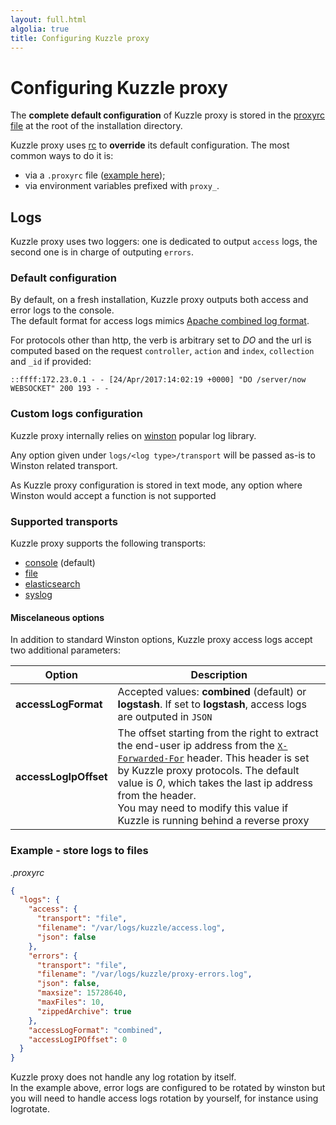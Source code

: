 ```yaml
---
layout: full.html
algolia: true
title: Configuring Kuzzle proxy
---
```


# Configuring Kuzzle proxy

The **complete default configuration** of Kuzzle proxy is stored in the [proxyrc file](https://github.com/kuzzleio/kuzzle-proxy/blob/master/.proxyrc.sample) at the root of the installation directory.

Kuzzle proxy uses [rc](https://github.com/dominictarr/rc) to **override** its default configuration. The most common ways to do it is:

- via a `.proxyrc` file ([example here](https://github.com/kuzzleio/kuzzle-proxy/blob/master/.proxyrc.sample));
- via environment variables prefixed with `proxy_`.

## Logs

Kuzzle proxy uses two loggers: one is dedicated to output `access` logs, the second one is in charge of outputing `errors`.

### Default configuration

By default, on a fresh installation, Kuzzle proxy outputs both access and error logs to the console.  
The default format for access logs mimics [Apache combined log format](https://httpd.apache.org/docs/current/logs.html#combined).

For protocols other than http, the verb is arbitrary set to _DO_ and the url is computed based on the request `controller`, `action` and `index`, `collection` and `_id` if provided:

```
::ffff:172.23.0.1 - - [24/Apr/2017:14:02:19 +0000] "DO /server/now WEBSOCKET" 200 193 - -
```

### Custom logs configuration

Kuzzle proxy internally relies on [winston](https://github.com/winstonjs/winston) popular log library.

Any option given under `logs/<log type>/transport` will be passed as-is to Winston related transport.

<aside class="warning">As Kuzzle proxy configuration is stored in text mode, any option where Winston would accept a function is not supported</aside>

### Supported transports

Kuzzle proxy supports the following transports:

* [console](https://github.com/winstonjs/winston/blob/master/docs/transports.md#console-transport) (default)
* [file](https://github.com/winstonjs/winston/blob/master/docs/transports.md#file-transport)
* [elasticsearch](https://github.com/winstonjs/winston/blob/master/docs/transports.md#elasticsearch-transport)
* [syslog](https://github.com/winstonjs/winston-syslog)

#### Miscelaneous options

In addition to standard Winston options, Kuzzle proxy access logs accept two additional parameters:


| Option | Description |
| ------ | ----------- |
| **accessLogFormat** | Accepted values: **combined** (default) or **logstash**. If set to **logstash**, access logs are outputed in `JSON` |
| **accessLogIpOffset** | The offset starting from the right to extract the end-user ip address from the [`X-Forwarded-For`](https://en.wikipedia.org/wiki/X-Forwarded-For) header. This header is set by Kuzzle proxy protocols. The default value is _0_, which takes the last ip address from the header.<br>You may need to modify this value if Kuzzle is running behind a reverse proxy |

### Example - store logs to files

_.proxyrc_

```json
{
  "logs": {
    "access": {
      "transport": "file",
      "filename": "/var/logs/kuzzle/access.log",
      "json": false
    },
    "errors": {
      "transport": "file",
      "filename": "/var/logs/kuzzle/proxy-errors.log",
      "json": false,
      "maxsize": 15728640,
      "maxFiles": 10,
      "zippedArchive": true
    },
    "accessLogFormat": "combined",
    "accessLogIPOffset": 0
  }
}
```

<aside class="notice">
  Kuzzle proxy does not handle any log rotation by itself.<br>
  In the example above, error logs are configured to be rotated by winston but you will need to handle access logs rotation by yourself, for instance using logrotate.
</aside>
